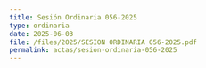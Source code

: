 ```yaml
---
title: Sesión Ordinaria 056-2025
type: ordinaria
date: 2025-06-03
file: /files/2025/SESION ORDINARIA 056-2025.pdf
permalink: actas/sesion-ordinaria-056-2025
---
```

